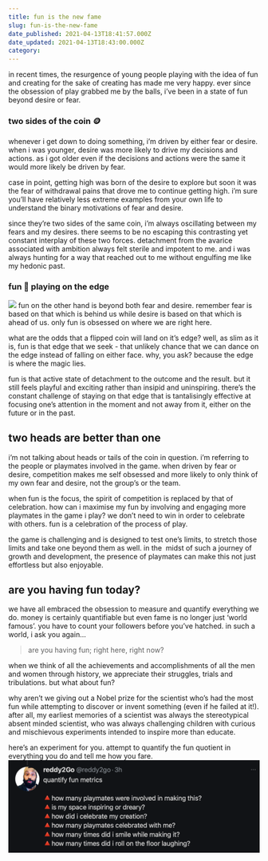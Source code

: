 ```yaml
---
title: fun is the new fame
slug: fun-is-the-new-fame
date_published: 2021-04-13T18:41:57.000Z
date_updated: 2021-04-13T18:43:00.000Z
category: 
---
```

in recent times, the resurgence of young people playing with the idea of fun and creating for the sake of creating has made me very happy. ever since the obsession of play grabbed me by the balls, i’ve been in a state of fun beyond desire or fear.

### two sides of the coin 🪙
whenever i get down to doing something, i’m driven by either fear or desire. when i was younger, desire was more likely to drive my decisions and actions. as i got older even if the decisions and actions were the same it would more likely be driven by fear.

case in point, getting high was born of the desire to explore but soon it was the fear of withdrawal pains that drove me to continue getting high. i’m sure you’ll have relatively less extreme examples from your own life to understand the binary motivations of fear and desire.

since they’re two sides of the same coin, i’m always oscillating between my fears and my desires. there seems to be no escaping this contrasting yet constant interplay of these two forces. detachment from the avarice associated with ambition always felt sterile and impotent to me. and i was always hunting for a way that reached out to me without engulfing me like my hedonic past.

### fun 🤩 playing on the edge
![](https://images.unsplash.com/photo-1584111679018-5c24cbd563cd?crop=entropy&amp;cs=tinysrgb&amp;fit=max&amp;fm=jpg&amp;ixid=MnwxNDIyNzR8MHwxfHNlYXJjaHwxNHx8Y29pbiUyMGVkZ2V8ZW58MHx8fHwxNjE4MzMwNTQ4&amp;ixlib=rb-1.2.1&amp;q=80&amp;w=1080)
fun on the other hand is beyond both fear and desire. remember fear is based on that which is behind us while desire is based on that which is ahead of us. only fun is obsessed on where we are right here.

what are the odds that a flipped coin will land on it’s edge? well, as slim as it is, fun is that edge that we seek - that unlikely chance that we can dance on the edge instead of falling on either face. why, you ask? because the edge is where the magic lies.

fun is that active state of detachment to the outcome and the result. but it still feels playful and exciting rather than insipid and uninspiring. there’s the constant challenge of staying on that edge that is tantalisingly effective at focusing one’s attention in the moment and not away from it, either on the future or in the past.

## two heads are better than one

i’m not talking about heads or tails of the coin in question. i’m referring to the people or playmates involved in the game. when driven by fear or desire, competition makes me self obsessed and more likely to only think of my own fear and desire, not the group’s or the team.

when fun is the focus, the spirit of competition is replaced by that of celebration. how can i maximise my fun by involving and engaging more playmates in the game i play? we don’t need to win in order to celebrate with others. fun is a celebration of the process of play.

the game is challenging and is designed to test one’s limits, to stretch those limits and take one beyond them as well. in the  midst of such a journey of growth and development, the presence of playmates can make this not just effortless but also enjoyable.

## are you having fun today?

we have all embraced the obsession to measure and quantify everything we do. money is certainly quantifiable but even fame is no longer just ‘world famous’. you have to count your followers before you’ve hatched. in such a world, i ask you again…

> are you having fun; right here, right now?

when we think of all the achievements and accomplishments of all the men and women through history, we appreciate their struggles, trials and tribulations. but what about fun?

why aren’t we giving out a Nobel prize for the scientist who’s had the most fun while attempting to discover or invent something (even if he failed at it!). after all, my earliest memories of a scientist was always the stereotypical absent minded scientist, who was always challenging children with curious and mischievous experiments intended to inspire more than educate.

here’s an experiment for you. attempt to quantify the fun quotient in everything you do and tell me how you fare.
[![](/assets/images/image.png)](https://twitter.com/reddy2go/status/1381993000612417540?s=21)
